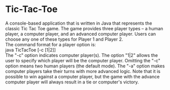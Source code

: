 # Tic-Tac-Toe
A console-based application that is written in Java that represents the classic Tic Tac Toe game. 
The game provides three player types – a human player, a computer player, and an advanced computer player.
Users can choose any one of these types for Player 1 and Player 2. <br/>
The command format for a player option is: <br/>
  java TicTacToe [-c [1|2]] <br/>
The "-c" option indicates computer player(s). The option "1|2" allows the user to specify which player 
will be the computer player. Omitting the "-c" option means two human players (the default mode). The "-a" 
option makes computer players take their turns with more advanced logic. Note that it is possible to win 
against a computer player, but the game with the advance computer player will always result in a tie or computer's victory.
